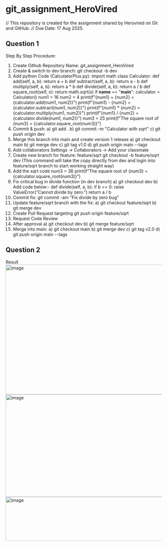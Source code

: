 # git_assignment_HeroVired

// This repository is created for the assignment shared by Herovired on Git and GitHub.
// Due Date: 17 Aug 2025.
## Question 1
Step By Step Procedure:
1) Create Github Repository
   Name: git_assignment_HeroVired
2) Create & switch to dev branch:
   git checkout -b dev
3) Add python Code (CalculatorPlus.py):
  import math
  class Calculator:
      def add(self, a, b):
          return a + b
      def subtract(self, a, b):
          return a - b
      def multiply(self, a, b):
          return a * b
      def divide(self, a, b):
          return a / b
       def square_root(self, x):
          return math.sqrt(x)
  if __name__ == "__main__":
      calculator = Calculator()
      num1 = 16
      num2 = 4
      print(f"{num1} + {num2} = {calculator.add(num1, num2)}")
      print(f"{num1} - {num2} = {calculator.subtract(num1, num2)}")
      print(f"{num1} * {num2} = {calculator.multiply(num1, num2)}")
      print(f"{num1} / {num2} = {calculator.divide(num1, num2)}")
      num3 = 25
      print(f"The square root of {num3} = {calculator.square_root(num3)}")
4) Commit & push:
   a) git add .
   b) git commit -m "Calculator with sqrt"
   c) git push origin dev
5) Merge this branch into main and create version 1 release
   a) git checkout main
   b) git merge dev
   c) git tag v1.0
   d) git push origin main --tags
6) Add collaborators
   Settings → Collaborators → Add your classmate
7) Create new branch for feature: feature/sqrt
   git checkout -b feature/sqrt dev (This command will take the copy directly from dev and login into feature/sqrt branch to start working straight way)
8) Add the sqrt code
   num3 = 36
   print(f"The square root of {num3} = {calculator.square_root(num3)}")
9) Fix critical bug in divide function (in dev branch)
   a) git checkout dev
   b) Add code below:-
     def divide(self, a, b):
      if b == 0:
          raise ValueError("Cannot divide by zero.")
      return a / b
10) Commit fix:
    git commit -am "Fix divide by zero bug"
11) Update feature/sqrt branch with the fix:
    a) git checkout feature/sqrt
    b) git merge dev
12) Create Pull Request targeting
    git push origin feature/sqrt
13) Request Code Review
14) After approval
    a) git checkout dev
    b) git merge feature/sqrt
15) Merge into main:
    a) git checkout main
    b) git merge dev
    c) git tag v2.0
    d) git push origin main --tags
## Question 2
Result
<img width="1061" height="418" alt="image" src="https://github.com/user-attachments/assets/7001d5d7-619f-47ab-b8cd-eacd59141069" />
<img width="1061" height="330" alt="image" src="https://github.com/user-attachments/assets/8dae1e26-9fb5-4a30-b615-eee1ab8b7a0e" />
<img width="1057" height="142" alt="image" src="https://github.com/user-attachments/assets/e9ba5064-6223-4e32-95e4-0c9c12bd34fc" />


